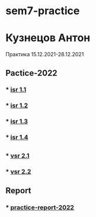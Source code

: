 # sem7-practice
# Кузнецов Антон
Практика 15.12.2021-28.12.2021

## Pactice-2022

### * [isr 1.1](/PDF/Kuznetsov%20Anton%2C%20IVT4%2C%20ISR1.1.pdf)

### * [isr 1.2](/PDF/Kuznetsov%20Anton%2C%20IVT4%2C%20ISR1.2.pdf)

### * [isr 1.3](/PDF/Kuznetsov%20Anton%2C%20IVT4%2C%20ISR1.3.pdf)

### * [isr 1.4](/PDF/Kuznetsov%20Anton%2C%20IVT4%2C%20ISR1.4.pdf)

##

### * [vsr 2.1](/PDF/Kuznetsov%20Anton%2C%20IVT4%2C%20VSR2.1.pdf)

### * [vsr 2.2](/PDF/Kuznetsov%20Anton%2C%20IVT4%2C%20VSR2.2.pdf)


## Report
### * [practice-report-2022](/REPORT/)

